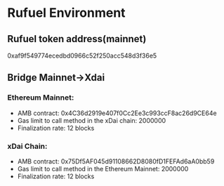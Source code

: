 # Rufuel Environment

## Rufuel token address(mainnet)
0xaf9f549774ecedbd0966c52f250acc548d3f36e5


## Bridge Mainnet->Xdai


### Ethereum Mainnet:

- AMB contract: 0x4C36d2919e407f0Cc2Ee3c993ccF8ac26d9CE64e
- Gas limit to call method in the xDai chain: 2000000
- Finalization rate: 12 blocks


### xDai Chain:
- AMB contract: 0x75Df5AF045d91108662D8080fD1FEFAd6aA0bb59
- Gas limit to call method in the Ethereum Mainnet: 2000000
- Finalization rate: 12 blocks
